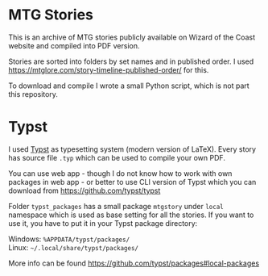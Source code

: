 # MTG Stories

This is an archive of MTG stories publicly available on Wizard of the Coast website and compiled into PDF version.

Stories are sorted into folders by set names and in published order. I used https://mtglore.com/story-timeline-published-order/ for this.

To download and compile I wrote a small Python script, which is not part this repository.

# Typst

I used [Typst](https://typst.app/) as typesetting system (modern version of LaTeX). Every story has source file `.typ` which can be used to compile your own PDF.

You can use web app - though I do not know how to work with own packages in web app - or better to use CLI version of Typst which you can download from https://github.com/typst/typst

Folder `typst_packages` has a small package `mtgstory` under `local` namespace which is used as base setting for all the stories. If you want to use it, you have to put it in your Typst package directory:

Windows: `%APPDATA/typst/packages/`  
Linux: `~/.local/share/typst/packages/`

More info can be found https://github.com/typst/packages#local-packages
